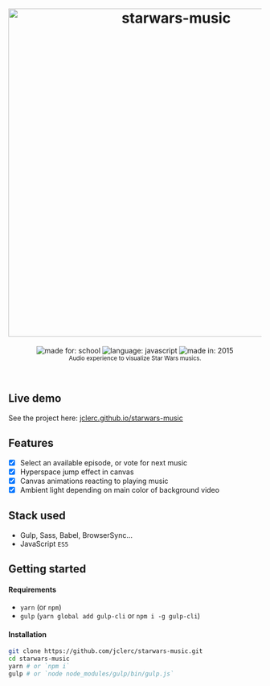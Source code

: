 <h1 align="center">
  <img alt="starwars-music" width="652" src="https://jclerc.github.io/assets/repos/banner/starwars-music.jpg">
  <br>
</h1>

<p align="center">
  <img alt="made for: school" src="https://jclerc.github.io/assets/static/badges/made-for/school.svg">
  <img alt="language: javascript" src="https://jclerc.github.io/assets/static/badges/language/javascript.svg">
  <img alt="made in: 2015" src="https://jclerc.github.io/assets/static/badges/made-in/2015.svg">
  <br>
  <sub>Audio experience to visualize Star Wars musics.</sub>
</p>
<br>

## Live demo

See the project here: [jclerc.github.io/starwars-music](https://jclerc.github.io/starwars-music/)

## Features

- [x] Select an available episode, or vote for next music
- [x] Hyperspace jump effect in canvas
- [x] Canvas animations reacting to playing music
- [x] Ambient light depending on main color of background video

## Stack used

- Gulp, Sass, Babel, BrowserSync…
- JavaScript `ES5`

## Getting started

#### Requirements

- `yarn` (or `npm`)
- `gulp` (`yarn global add gulp-cli` or `npm i -g gulp-cli`)

#### Installation

```sh
git clone https://github.com/jclerc/starwars-music.git
cd starwars-music
yarn # or `npm i`
gulp # or `node node_modules/gulp/bin/gulp.js`
```
